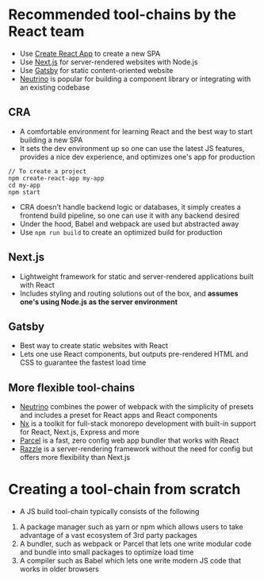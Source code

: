 # Recommended tool-chains by the React team

- Use [Create React App](https://github.com/facebook/create-react-app) to create a new SPA
- Use [Next.js](https://nextjs.org/) for server-rendered websites with Node.js
- Use [Gatsby](https://www.gatsbyjs.com) for static content-oriented website
- [Neutrino](https://neutrinojs.org/) is popular for building a component library or integrating with an existing codebase

## CRA

- A comfortable environment for learning React and the best way to start building a new SPA
- It sets the dev environment up so one can use the latest JS features, provides a nice dev experience, and optimizes one's app for production

```
// To create a project
npm create-react-app my-app
cd my-app
npm start
```

- CRA doesn't handle backend logic or databases, it simply creates a frontend build pipeline, so one can use it with any backend desired
- Under the hood, Babel and webpack are used but abstracted away
- Use `npm run build` to create an optimized build for production

## Next.js

- Lightweight framework for static and server-rendered applications built with React
- Includes styling and routing solutions out of the box, and **assumes one's using Node.js as the server environment**

## Gatsby

- Best way to create static websites with React
- Lets one use React components, but outputs pre-rendered HTML and CSS to guarantee the fastest load time

## More flexible tool-chains

- [Neutrino](https://neutrinojs.org/) combines the power of webpack with the simplicity of presets and includes a preset for React apps and React components
- [Nx](https://nx.dev/react) is a toolkit for full-stack monorepo development with built-in support for React, Next.js, Express and more
- [Parcel](https://parceljs.org/) is a fast, zero config web app bundler that works with React
- [Razzle](https://github.com/jaredpalmer/razzle) is a server-rendering framework without the need for config but offers more flexibility than Next.js

# Creating a tool-chain from scratch

- A JS build tool-chain typically consists of the following
1. A package manager such as yarn or npm which allows users to take advantage of a vast ecosystem of 3rd party packages
2. A bundler, such as webpack or Parcel that lets one write modular code and bundle into small packages to optimize load time
3. A compiler such as Babel which lets one write modern JS code that works in older browsers